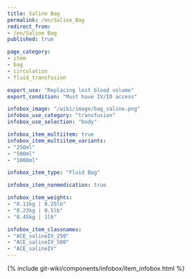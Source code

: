 ```yaml
---
title: Saline Bag
permalink: /en/Saline_Bag
redirect_from:
- /en/Saline Bag
published: true

page_category:
- item
- bag
- circulation
- fluid_transfusion

export_use: "Replacing lost blood volume"
export_condition: "Must have IV/IO access"

infobox_image: "/wiki/image/bag_saline.png"
infobox_use_category: "transfusion"
infobox_use_selection: "body"

infobox_item_multiitem: true
infobox_item_multiitem_variants:
- "250ml"
- "500ml"
- "1000ml"

infobox_item_type: "Fluid Bag"

infobox_item_nonmedication: true

infobox_item_weights:
- "0.11kg | 0.25lb"
- "0.23kg | 0.5lb"
- "0.45kg | 1lb"

infobox_item_classnames:
- "ACE_salineIV_250"
- "ACE_salineIV_500"
- "ACE_salineIV"
---
```


{% include git-wiki/components/infobox/item_infobox.html %}